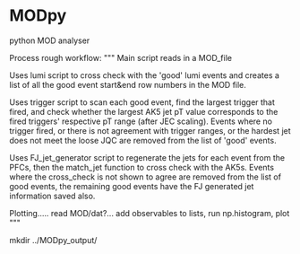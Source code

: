 # MODpy
python MOD analyser

Process rough workflow: 
"""
Main script reads in a MOD_file

Uses lumi script to cross check with the 'good' lumi events and creates a list of all the good event start&end row numbers in the MOD file.

Uses trigger script to scan each good event, find the largest trigger that fired, and check whether the largest AK5 jet pT value corresponds to the fired triggers' respective pT range (after JEC scaling).
Events where no trigger fired, or there is not agreement with trigger ranges, or the hardest jet does not meet the loose JQC are removed from the list of 'good' events.

Uses FJ_jet_generator script to regenerate the jets for each event from the PFCs, then the match_jet function to cross check with the AK5s. 
Events where the cross_check is not shown to agree are removed from the list of good events, the remaining good events have the FJ generated jet information saved also.

Plotting..... read MOD/dat?... add observables to lists, run np.histogram, plot
"""

mkdir ../MODpy_output/
